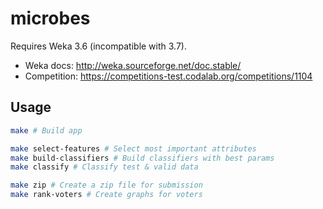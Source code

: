 # microbes

Requires Weka 3.6 (incompatible with 3.7).

* Weka docs: http://weka.sourceforge.net/doc.stable/
* Competition: https://competitions-test.codalab.org/competitions/1104

## Usage

```bash
make # Build app

make select-features # Select most important attributes
make build-classifiers # Build classifiers with best params
make classify # Classify test & valid data

make zip # Create a zip file for submission
make rank-voters # Create graphs for voters
```

